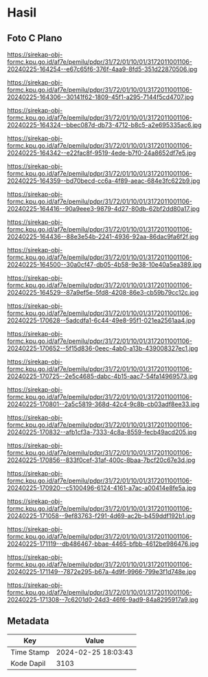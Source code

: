# Hasil

## Foto C Plano

https://sirekap-obj-formc.kpu.go.id/af7e/pemilu/pdpr/31/72/01/10/01/3172011001106-20240225-164254--e67c65f6-376f-4aa9-8fd5-351d22870506.jpg

https://sirekap-obj-formc.kpu.go.id/af7e/pemilu/pdpr/31/72/01/10/01/3172011001106-20240225-164306--30141f62-1809-45f1-a295-7144f5cd4707.jpg

https://sirekap-obj-formc.kpu.go.id/af7e/pemilu/pdpr/31/72/01/10/01/3172011001106-20240225-164324--bbec087d-db73-4712-b8c5-a2e695335ac6.jpg

https://sirekap-obj-formc.kpu.go.id/af7e/pemilu/pdpr/31/72/01/10/01/3172011001106-20240225-164342--e22fac8f-9519-4ede-b7f0-24a8652df7e5.jpg

https://sirekap-obj-formc.kpu.go.id/af7e/pemilu/pdpr/31/72/01/10/01/3172011001106-20240225-164359--bd70becd-cc6a-4f89-aeac-684e3fc622b9.jpg

https://sirekap-obj-formc.kpu.go.id/af7e/pemilu/pdpr/31/72/01/10/01/3172011001106-20240225-164416--90a9eee3-9879-4d27-80db-62bf2dd80a17.jpg

https://sirekap-obj-formc.kpu.go.id/af7e/pemilu/pdpr/31/72/01/10/01/3172011001106-20240225-164436--88e3e54b-2241-4936-92aa-86dac9fa6f2f.jpg

https://sirekap-obj-formc.kpu.go.id/af7e/pemilu/pdpr/31/72/01/10/01/3172011001106-20240225-164500--30a0cf47-db05-4b58-9e38-10e40a5ea389.jpg

https://sirekap-obj-formc.kpu.go.id/af7e/pemilu/pdpr/31/72/01/10/01/3172011001106-20240225-164529--87a9ef5e-5fd8-4208-86e3-cb59b79cc12c.jpg

https://sirekap-obj-formc.kpu.go.id/af7e/pemilu/pdpr/31/72/01/10/01/3172011001106-20240225-170628--5adcdfa1-6c44-49e8-95f1-021ea2561aa4.jpg

https://sirekap-obj-formc.kpu.go.id/af7e/pemilu/pdpr/31/72/01/10/01/3172011001106-20240225-170652--5f15d836-0eec-4ab0-a13b-439008327ec1.jpg

https://sirekap-obj-formc.kpu.go.id/af7e/pemilu/pdpr/31/72/01/10/01/3172011001106-20240225-170725--2e5c4685-dabc-4b15-aac7-54fa14969573.jpg

https://sirekap-obj-formc.kpu.go.id/af7e/pemilu/pdpr/31/72/01/10/01/3172011001106-20240225-170801--2a5c5819-368d-42c4-9c8b-cb03adf8ee33.jpg

https://sirekap-obj-formc.kpu.go.id/af7e/pemilu/pdpr/31/72/01/10/01/3172011001106-20240225-170832--afb1cf3a-7333-4c8a-8559-fecb49acd205.jpg

https://sirekap-obj-formc.kpu.go.id/af7e/pemilu/pdpr/31/72/01/10/01/3172011001106-20240225-170856--833f0cef-31af-400c-8baa-7bcf20c67e3d.jpg

https://sirekap-obj-formc.kpu.go.id/af7e/pemilu/pdpr/31/72/01/10/01/3172011001106-20240225-170920--c5100496-6124-4161-a7ac-a00414e8fe5a.jpg

https://sirekap-obj-formc.kpu.go.id/af7e/pemilu/pdpr/31/72/01/10/01/3172011001106-20240225-171058--9ef83763-f291-4d69-ac2b-b459ddf192b1.jpg

https://sirekap-obj-formc.kpu.go.id/af7e/pemilu/pdpr/31/72/01/10/01/3172011001106-20240225-171119--db486467-bbae-4465-bfbb-4612be986476.jpg

https://sirekap-obj-formc.kpu.go.id/af7e/pemilu/pdpr/31/72/01/10/01/3172011001106-20240225-171149--7872e295-b67a-4d9f-9966-799e3f1d748e.jpg

https://sirekap-obj-formc.kpu.go.id/af7e/pemilu/pdpr/31/72/01/10/01/3172011001106-20240225-171308--7c6201d0-24d3-46f6-9ad9-84a8295917a9.jpg


## Metadata

| Key        | Value               |
| ---------- | ------------------- |
| Time Stamp | 2024-02-25 18:03:43 |
| Kode Dapil | 3103                |



